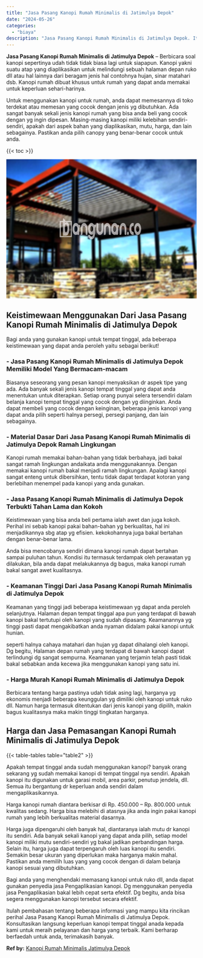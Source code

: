 ```yaml
---
title: "Jasa Pasang Kanopi Rumah Minimalis di Jatimulya Depok"
date: "2024-05-26"
categories: 
  - "biaya"
description: "Jasa Pasang Kanopi Rumah Minimalis di Jatimulya Depok. Itulah pembahasan tentang beberapa informasi yang mampu kita rincikan perihal Jasa Pasang Kanopi Rumah..."
---
```


**Jasa Pasang Kanopi Rumah Minimalis di Jatimulya Depok** – Berbicara soal kanopi sepertinya udah tidak tidak biasa lagi untuk siapapun. Kanopi yakni suatu atap yang diaplikasikan untuk melindungi sebuah halaman depan ruko dll atau hal lainnya dari beragam jenis hal contohnya hujan, sinar matahari dsb. Kanopi rumah dibuat khusus untuk rumah yang dapat anda memakai untuk keperluan sehari-harinya.

Untuk menggunakan kanopi untuk rumah, anda dapat memesannya di toko terdekat atau memesan yang cocok dengan jenis yg dibutuhkan. Ada sangat banyak sekali jenis kanopi rumah yang bisa anda beli yang cocok dengan yg ingin dipesan. Masing-masing kanopi miliki kelebihan sendiri-sendiri, apakah dari aspek bahan yang diaplikasikan, mutu, harga, dan lain sebagainya. Pastikan anda pilih canopy yang benar-benar cocok untuk anda.

{{< toc >}}

![Jasa Pasang Kanopi Rumah Minimalis di Jatimulya Depok](/images/harga-kanopi-minimalis-12.png)

## Keistimewaan Menggunakan Dari Jasa Pasang Kanopi Rumah Minimalis di Jatimulya Depok

Bagi anda yang gunakan kanopi untuk tempat tinggal, ada beberapa keistimewaan yang dapat anda peroleh yaitu sebagai berikut!

### \- Jasa Pasang Kanopi Rumah Minimalis di Jatimulya Depok Memiliki Model Yang Bermacam-macam

Biasanya seseorang yang pesan kanopi menyaksikan dr aspek tipe yang ada. Ada banyak sekali jenis kanopi tempat tinggal yang dapat anda menentukan untuk diterapkan. Setiap orang punyai selera tersendiri dalam belanja kanopi tempat tinggal yang cocok dengan yg diinginkan. Anda dapat membeli yang cocok dengan keinginan, beberapa jenis kanopi yang dapat anda pilih seperti halnya persegi, persegi panjang, dan lain sebagainya.

### \- Material Dasar Dari Jasa Pasang Kanopi Rumah Minimalis di Jatimulya Depok Ramah Lingkungan

Kanopi rumah memakai bahan-bahan yang tidak berbahaya, jadi bakal sangat ramah lingkungan andaikata anda menggunakannya. Dengan memakai kanopi rumah bakal menjadi ramah lingkungan. Apalagi kanopi sangat enteng untuk dibersihkan, tentu tidak dapat terdapat kotoran yang berlebihan menempel pada kanopi yang anda gunakan.

### \- Jasa Pasang Kanopi Rumah Minimalis di Jatimulya Depok Terbukti Tahan Lama dan Kokoh

Keistimewaan yang bisa anda beli pertama ialah awet dan juga kokoh. Perihal ini sebab kanopi pakai bahan-bahan yg berkualitas, hal ini menjadikannya sbg atap yg efisien. kekokohannya juga bakal bertahan dengan benar-benar lama.

Anda bisa mencobanya sendiri dimana kanopi rumah dapat bertahan sampai puluhan tahun. Kondisi itu termasuk terdampak oleh perawatan yg dilakukan, bila anda dapat melakukannya dg bagus, maka kanopi rumah bakal sangat awet kualitasnya.

### \- Keamanan Tinggi Dari Jasa Pasang Kanopi Rumah Minimalis di Jatimulya Depok

Keamanan yang tinggi jadi beberapa keistimewaan yg dapat anda peroleh selanjutnya. Halaman depan tempat tinggal apa pun yang terdapat di bawah kanopi bakal tertutupi oleh kanopi yang sudah dipasang. Keamanannya yg tinggi pasti dapat mengakibatkan anda nyaman didalam pakai kanopi untuk hunian.

seperti halnya cahaya matahari dan hujan yg dapat dihalangi oleh kanopi. Dg begitu, Halaman depan rumah yang terdapat di bawah kanopi dapat terlindungi dg sangat sempurna. Keamanan yang terjamin telah pasti tidak bakal sebabkan anda kecewa jika menggunakan kanopi yang satu ini.

### \- Harga Murah Kanopi Rumah Minimalis di Jatimulya Depok

Berbicara tentang harga pastinya udah tidak asing lagi, harganya yg ekonomis menjadi beberapa keunggulan yg dimiliki oleh kanopi untuk ruko dll. Namun harga termasuk ditentukan dari jenis kanopi yang dipilih, makin bagus kualitasnya maka makin tinggi tingkatan harganya.

## Harga dan Jasa Pemasangan Kanopi Rumah Minimalis di Jatimulya Depok

{{< table-tables table="table2" >}}

Apakah tempat tinggal anda sudah menggunakan kanopi? banyak orang sekarang yg sudah memakai kanopi di tempat tinggal nya sendiri. Apakah kanopi itu digunakan untuk garasi mobil, area parkir, penutup jendela, dll. Semua itu bergantung dr keperluan anda sendiri dalam mengaplikasikannya.

Harga kanopi rumah diantara berkisar di Rp. 450.000 – Rp. 800.000 untuk kwalitas sedang. Harga bisa melebihi di atasnya jika anda ingin pakai kanopi rumah yang lebih berkualitas material dasarnya.

Harga juga dipengaruhi oleh banyak hal, diantaranya ialah mutu dr kanopi itu sendiri. Ada banyak sekali kanopi yang dapat anda pilih, setiap model kanopi miliki mutu sendiri-sendiri yg bakal jadikan perbandingan harga. Selain itu, harga juga dapat terpengaruh oleh luas kanopi itu sendiri. Semakin besar ukuran yang diperlukan maka harganya makin mahal. Pastikan anda memilih luas yang yang cocok dengan di dalam belanja kanopi sesuai yang dibutuhkan.

Bagi anda yang menghendaki memasang kanopi untuk ruko dll, anda dapat gunakan penyedia jasa Pengaplikasian kanopi. Dg menggunakan penyedia jasa Pengaplikasian bakal lebih cepat serta efektif. Dg begitu, anda bisa segera menggunakan kanopi tersebut secara efektif.

Itulah pembahasan tentang beberapa informasi yang mampu kita rincikan perihal Jasa Pasang Kanopi Rumah Minimalis di Jatimulya Depok. Konsultasikan langsung keperluan kanopi tempat tinggal anada kepada kami untuk meraih pelayanan dan harga yang terbaik. Kami berharap berfaedah untuk anda, terimakasih banyak.

**Ref by:**  [Kanopi Rumah Minimalis Jatimulya Depok](https://id.wikipedia.org/wiki/Kanopi)
